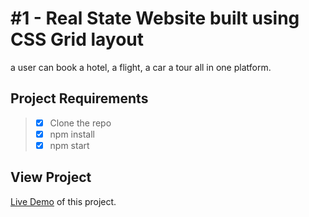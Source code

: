 # \#1 - Real State Website built using CSS Grid layout
a user can book a hotel, a flight, a car a tour all in one platform.

## Project Requirements
> * [x] Clone the repo
> * [x] npm install
> * [x] npm start

## View Project

[Live Demo](#) of this project.